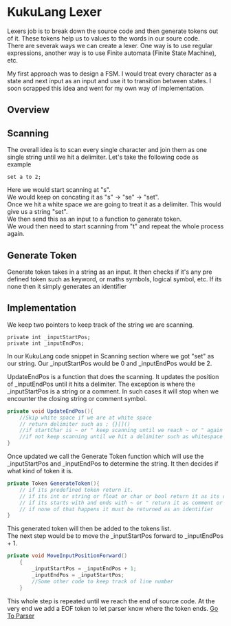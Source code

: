 # KukuLang Lexer
Lexers job is to break down the source code and then generate tokens out of it. These tokens help us to values to the words in our soure code. <br>
There are severak ways we can create a lexer. One way is to use regular expressions, another way is to use Finite automata (Finite State Machine), etc. <br>

My first approach was to design a FSM. I would treat every character as a state and next input as an input and use it to transition between states. I soon scrapped this idea and went for my own way of implementation. <br>

## Overview
## Scanning
The overall idea is to scan every single character and join them as one single string until we hit a delimiter. Let's take the following code as example
```
set a to 2;
```
Here we would start scanning at "s". <br>
We would keep on concating it as "s" -> "se" -> "set". <br>
Once we hit a white space we are going to treat it as a delimiter. This would give us a string "set". <br>
We then send this as an input to a function to generate token. <br>
We woud then need to start scanning from "t" and repeat the whole process again.
## Generate Token
Generate token takes in a string as an input. It then checks if it's any pre defined token such as keyword, or maths symbols, logical symbol, etc. If its none then it simply generates an identifier

## Implementation
We keep two pointers to keep track of the string we are scanning. 
```
private int _inputStartPos;
private int _inputEndPos;
```
In our KukuLang code snippet in Scanning section where we got "set" as our string. Our _inputStartPos would be 0 and _inputEndPos would be 2.
<br>

UpdateEndPos is a function that does the scanning. It updates the position of _inputEndPos until it hits a delimiter. The exception is where the _inputStartPos is a string or a comment. In such cases it will stop when we encounter the closing string or comment symbol.
```c#
private void UpdateEndPos(){
    //Skip white space if we are at white space
    // return delimiter such as ; {}[]()
    //if startChar is ~ or " keep scanning until we reach ~ or " again depding on what we got
    //if not keep scanning until we hit a delimiter such as whitespace or ;
}
```
Once updated we call the Generate Token function which will use the _inputStartPos and _inputEndPos to determine the string. It then decides if what kind of token it is. 
```c#
private Token GenerateToken(){
    // if its predefined token return it.
    // if its int or string or float or char or bool return it as its respective literal
    // if its starts with and ends with ~ or " return it as comment or string literal
    // if none of that happens it must be returned as an identifier
}
```
This generated token will then be added to the tokens list. <br> The next step would be to move the _inputStartPos forward to _inputEndPos + 1.
```c#
private void MoveInputPositionForward()
    {
        _inputStartPos = _inputEndPos + 1;
        _inputEndPos = _inputStartPos;
        //Some other code to keep track of line number
    }
```
This whole step is repeated until we reach the end of source code. At the very end we add a EOF token to let parser know where the token ends. 
[Go To Parser](../Parser/README.MD)
